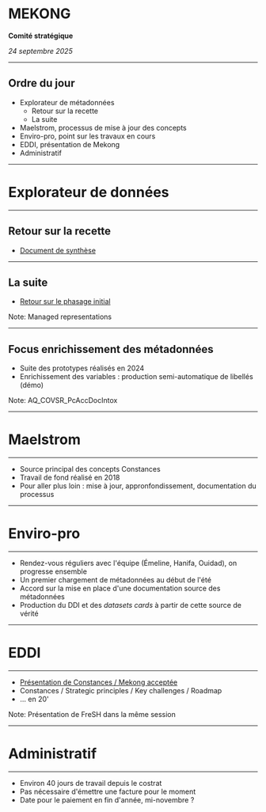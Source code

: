 # MEKONG

**Comité stratégique**

_24 septembre 2025_

---

## Ordre du jour

- Explorateur de métadonnées
	- Retour sur la recette
	- La suite
- Maelstrom, processus de mise à jour des concepts
- Enviro-pro, point sur les travaux en cours
- EDDI, présentation de Mekong
- Administratif

---

# Explorateur de données

----

## Retour sur la recette

- [Document de synthèse](https://github.com/Making-Sense-Info/Suivi-Constances/blob/main/ms23/proto-explorateur/retour-recette-septembre-2025.md)

----

## La suite

- [Retour sur le phasage initial](https://github.com/Making-Sense-Info/Suivi-Constances/blob/main/ms23/proto-explorateur/pilote-explorateur-metadonnees-2025.md#étape-2)

Note:
Managed representations

----

## Focus enrichissement des métadonnées

- Suite des prototypes réalisés en 2024
- Enrichissement des variables : production semi-automatique de libellés (démo)

Note:
AQ_COVSR_PcAccDocIntox

---

# Maelstrom

----

- Source principal des concepts Constances
- Travail de fond réalisé en 2018
- Pour aller plus loin : mise à jour, appronfondissement, documentation du processus

---

# Enviro-pro

----

- Rendez-vous réguliers avec l'équipe (Émeline, Hanifa, Ouidad), on progresse ensemble
- Un premier chargement de métadonnées au début de l'été
- Accord sur la mise en place d'une documentation source des métadonnées
- Production du DDI et des *datasets cards* à partir de cette source de vérité

---

# EDDI

----

- [Présentation de Constances / Mekong acceptée](https://events.geant.org/event/1879/timetable/#10-fair-in-practice-building-a)
- Constances / Strategic principles / Key challenges / Roadmap
- ... en 20'

Note:
Présentation de FreSH dans la même session

---

# Administratif

----

- Environ 40 jours de travail depuis le costrat
- Pas nécessaire d'émettre une facture pour le moment
- Date pour le paiement en fin d'année, mi-novembre ?

